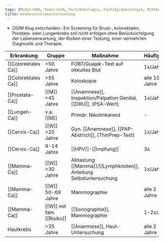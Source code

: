 ```yaml
---
tags: [Modul/m06, Modul/m19, Fach/Onkologie, Fach/Epidemiologie, Mythbusting/DGIM-Klug-entscheiden]
title: Krebsvorsorgeuntersuchung
---
```

- *DGIM Klug entscheiden*:: Ein Screening für Brust-, kolorektalen, Prostata- oder Lungenkrebs soll nicht erfolgen ohne Berücksichtigung der Lebenserwartung, der Risiken einer Testung, einer vermehrten Diagnostik und Therapie.


Erkrankung|Gruppe|Maßnahme|Häufigkeit
-|-|-|-
[[Colorektales Ca]]|>50 Jahre|FOBT/Guajak-Test auf okkultes Blut|1x/Jahr
[[Colorektales Ca]]|>55 Jahre|Koloskopie|alle 10 Jahre
[[Prostata-Ca]]|[[M]] >45 Jahre|[[Anamnese]], Inspektion/Palpation Genital, [[DRU]], (PSA-Wert)|1x/Jahr
[[Lungen-Ca]]|v.a. [[M]]|Primär: Nikotinkarenz|-
[[Cervix-Ca]]|[[W]] >20 Jahre|Gyn. [[Anamnese]], [[PAP-Abstrich]], (ThinPrep-Test)|1x/Jahr
[[Cervix-Ca]]|9-14 Jahre|[[HPV]]-[[Impfung]]|3x
[[Mamma-Ca]]|[[W]] >30 Jahre|Abtastung [[Mamma]]/[[Lymphknoten]], Anleitung Selbstuntersuchung|1x/Jahr
[[Mamma-Ca]]|[[W]] 50-69 Jahre|Mammographie|alle 2 Jahre
[[Mamma-Ca]]|[[W]] mit fam. [[Risiko]]|[[Sonographie]], Mammographie|1-2x/Jahr
Hautkrebs|>35 Jahre|[[Anamnese]], Haut-Untersuchung|alle 2 Jahre
